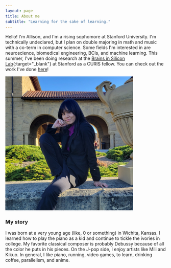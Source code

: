 ```yaml
---
layout: page
title: About me
subtitle: "Learning for the sake of learning."
---
```


Hello! I'm Allison, and I'm a rising sophomore at Stanford University. I'm technically undeclared, but I plan on double majoring in math and music with a co-term in computer science. Some fields I'm interested in are neuroscience, biomedical engineering, BCIs, and machine learning. This summer, I've been doing research at the [Brains in Silicon Lab](https://web.stanford.edu/group/brainsinsilicon/){:target="_blank"} at Stanford as a CURIS fellow. You can check out the work I've done [here](https://worldsenddunce.github.io/research/)!

<img src="/assets/img/20220305_194431.jpg" width="400">

### My story

I was born at a very young age (like, 0 or something) in Wichita, Kansas. I learned how to play the piano as a kid and continue to tickle the ivories in college. My favorite classical composer is probably Debussy because of all the color he puts in his pieces. On the J-pop side, I enjoy artists like Mili and Kikuo. In general, I like piano, running, video games, to learn, drinking coffee, parallelism, and anime.
